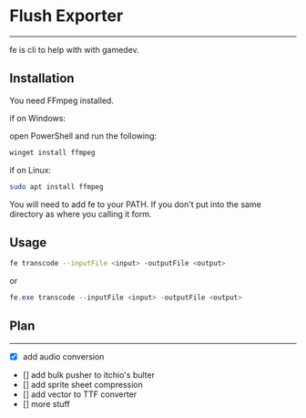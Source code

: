 # Flush Exporter

---
fe is cli to help with with gamedev.


## Installation

You need FFmpeg installed.

if on Windows:

open PowerShell and run the following:

```powershell
winget install ffmpeg
```

if on Linux:

```bash
sudo apt install ffmpeg
```

You will need to add fe to your PATH. If you don't put into the same directory as where you calling it form.

## Usage

```bash
fe transcode --inputFile <input> -outputFile <output>
```

or

```powershell
fe.exe transcode --inputFile <input> -outputFile <output>
```

## Plan

---

- [x] add audio conversion
- [] add bulk pusher to itchio's bulter
- [] add sprite sheet compression
- [] add vector to TTF converter
- [] more stuff
